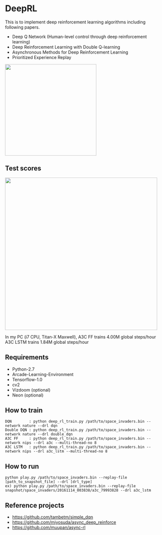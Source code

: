 # DeepRL

This is to implement deep reinforcement learning algorithms including following papers.
  - Deep Q Network (Human-level control through deep reinforcement learning) 
  - Deep Reinforcement Learning with Double Q-learning
  - Asynchronous Methods for Deep Reinforcement Learning
  - Prioritized Experience Replay

<img src="https://github.com/only4hj/DeepRL/blob/master/snapshot/space_invaders_a3c_lstm.gif" width="300">


## Test scores
<img src="https://github.com/only4hj/DeepRL/blob/master/snapshot/space_invaders_a3c.png" width="500">

In my PC (i7 CPU, Titan-X Maxwell),
A3C FF trains 4.00M global steps/hour
A3C LSTM trains 1.84M global steps/hour

## Requirements
  - Python-2.7
  - Arcade-Learning-Environment
  - Tensorflow-1.0
  - cv2
  - Vizdoom (optional)
  - Neon (optional)
  
## How to train
```
DQN        : python deep_rl_train.py /path/to/space_invaders.bin --network nature --drl dqn
Double DQN : python deep_rl_train.py /path/to/space_invaders.bin --network nature --drl double_dqn
A3C FF     : python deep_rl_train.py /path/to/space_invaders.bin --network nips --drl a3c --multi-thread-no 8
A3C LSTM   : python deep_rl_train.py /path/to/space_invaders.bin --network nips --drl a3c_lstm --multi-thread-no 8
```

## How to run
```
python play.py /path/to/space_invaders.bin --replay-file [path_to_snapshot_file] --drl [drl_type]
ex) python play.py /path/to/space_invaders.bin --replay-file snapshot/space_invaders/20161114_003838/a3c_79993828 --drl a3c_lstm
```

## Reference projects
  - https://github.com/tambetm/simple_dqn
  - https://github.com/miyosuda/async_deep_reinforce
  - https://github.com/muupan/async-rl
